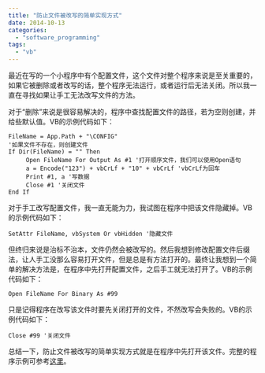 ```yaml
---
title: "防止文件被改写的简单实现方式"
date: 2014-10-13
categories: 
  - "software_programming"
tags: 
  - "vb"
---
```


最近在写的一个小程序中有个配置文件，这个文件对整个程序来说是至关重要的，如果它被删除或者改写的话，整个程序无法运行，或者运行后无法关闭。所以我一直在寻找如果让手工无法改写文件的方法。

对于“删除”来说是很容易解决的，程序中查找配置文件的路径，若为空则创建，并给些默认值。VB的示例代码如下：

```
FileName = App.Path + "\CONFIG"
'如果文件不存在，则创建文件
If Dir(FileName) = "" Then
     Open FileName For Output As #1 '打开顺序文件，我们可以使用Open语句
     a = Encode("123") + vbCrLf + "10" + vbCrLf 'vbCrLf为回车
     Print #1, a '写数据
     Close #1 '关闭文件       
End If

```

对于手工改写配置文件，我一直无能为力，我试图在程序中把该文件隐藏掉。VB的示例代码如下：

```
SetAttr FileName, vbSystem Or vbHidden '隐藏文件

```

但终归来说是治标不治本，文件仍然会被改写的。然后我想到修改配置文件后缀法，让人手工没那么容易打开文件，但是总是有方法打开的。最终让我想到一个简单的解决方法是，在程序中先打开配置文件，之后手工就无法打开了。VB的示例代码如下：

```
Open FileName For Binary As #99

```

只是记得程序在改写该文件时要先关闭打开的文件，不然改写会失败的。VB的示例代码如下：

```
Close #99 '关闭文件

```

总结一下，防止文件被改写的简单实现方式就是在程序中先打开该文件。完整的程序示例可参考[这里](https://www.jfsay.com/archives/970.html "屏幕锁PcLocker更新")。
